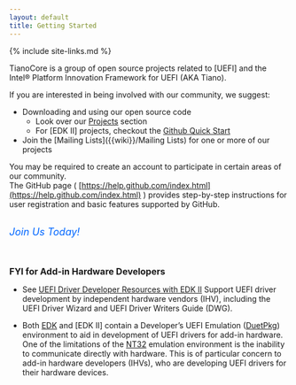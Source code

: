 ```yaml
---
layout: default
title: Getting Started
---
```

{% include site-links.md %}

TianoCore is a group of open source projects related to [UEFI] and
the Intel&reg; Platform Innovation Framework for UEFI (AKA Tiano).

If you are interested in being involved with our community, we suggest:

* Downloading and using our open source code
  * Look over our [Projects]({{wiki}}/Additional-Projects) section 
  * For [EDK II] projects, checkout the  [Github Quick Start]({{wiki}}/SourceForge-to-Github-Quick-Start)
* Join the [Mailing Lists]({{wiki}}/Mailing Lists) for one or more of our projects

You may be required to create an account to participate in certain
areas of our community. <BR>
The GitHub page ( [https://help.github.com/index.html](https://help.github.com/index.html) ) provides step-by-step instructions for user registration and basic features supported by GitHub. 

<BR>
<MTMarkdownOptions output='html4'>
<font color="#0066FF" size="4"><i>Join Us Today!</i></font>
<br>
<Br>
<Br>
<BR>
<b><font size="3" >FYI for Add-in Hardware 
	Developers</font></b>
</MTMarkdownOptions>


* See [UEFI Driver Developer Resources with EDK
  II]({{wiki}}/Driver_Developer) Support UEFI driver development by
  independent hardware vendors (IHV), including the UEFI Driver Wizard
  and UEFI Driver Writers Guide (DWG).

* Both [EDK]({{wiki}}/EDK) and [EDK II] contain a Developer’s UEFI
  Emulation ([DuetPkg]({{wiki}}/DuetPkg)) environment to aid in
  development of UEFI drivers for add-in hardware. One of the
  limitations of the [NT32]({{wiki}}/NT32) emulation environment is
  the inability to communicate directly with hardware. This is of
  particular concern to add-in hardware developers (IHVs), who are
  developing UEFI drivers for their hardware devices.

